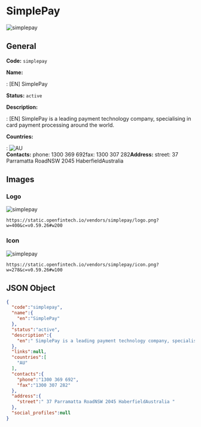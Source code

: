 
# SimplePay 
![simplepay](https://static.openfintech.io/vendors/simplepay/logo.png?w=400&c=v0.59.26#w200)  

## General 
 
**Code:** `simplepay` 
 
**Name:** 
 
:	[EN] SimplePay 
 
**Status:** `active` 
 
**Description:** 
 
: [EN]  SimplePay is a leading payment technology company, specialising in card payment processing around the world.  
 
 
**Countries:** 
 
:	![AU](https://cdnjs.cloudflare.com/ajax/libs/flag-icon-css/3.3.0/flags/4x3/au.svg#w24)  
**Contacts:** 
phone: 1300 369 692fax: 1300 307 282**Address:** 
street:  37 Parramatta RoadNSW 2045 HaberfieldAustralia  

## Images 

### Logo 
 
![simplepay](https://static.openfintech.io/vendors/simplepay/logo.png?w=400&c=v0.59.26#w200)  

```
https://static.openfintech.io/vendors/simplepay/logo.png?w=400&c=v0.59.26#w200
```  

### Icon 
 
![simplepay](https://static.openfintech.io/vendors/simplepay/icon.png?w=278&c=v0.59.26#w100)  

```
https://static.openfintech.io/vendors/simplepay/icon.png?w=278&c=v0.59.26#w100
```  

## JSON Object 

```json
{
  "code":"simplepay",
  "name":{
    "en":"SimplePay"
  },
  "status":"active",
  "description":{
    "en":" SimplePay is a leading payment technology company, specialising in card payment processing around the world. "
  },
  "links":null,
  "countries":[
    "AU"
  ],
  "contacts":{
    "phone":"1300 369 692",
    "fax":"1300 307 282"
  },
  "address":{
    "street":" 37 Parramatta RoadNSW 2045 HaberfieldAustralia "
  },
  "social_profiles":null
}
```  
